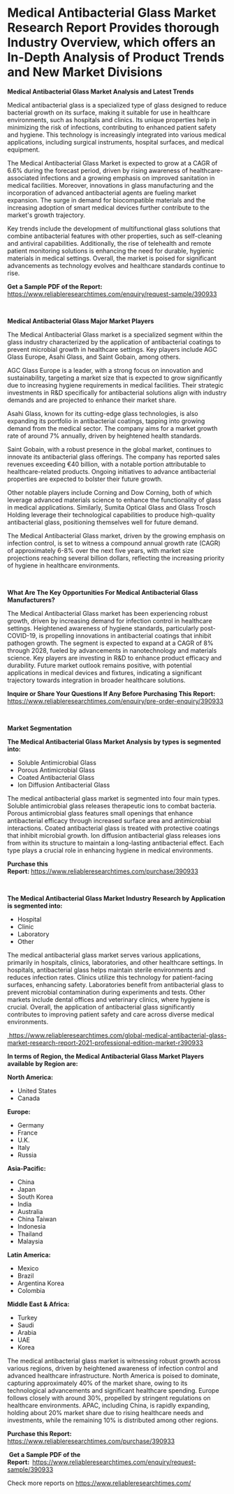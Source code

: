 <p><h1>Medical Antibacterial Glass Market Research Report Provides thorough Industry Overview, which offers an In-Depth Analysis of Product Trends and New Market Divisions</h1></p><p><strong>Medical Antibacterial Glass Market Analysis and Latest Trends</strong></p>
<p><p>Medical antibacterial glass is a specialized type of glass designed to reduce bacterial growth on its surface, making it suitable for use in healthcare environments, such as hospitals and clinics. Its unique properties help in minimizing the risk of infections, contributing to enhanced patient safety and hygiene. This technology is increasingly integrated into various medical applications, including surgical instruments, hospital surfaces, and medical equipment.</p><p>The Medical Antibacterial Glass Market is expected to grow at a CAGR of 6.6% during the forecast period, driven by rising awareness of healthcare-associated infections and a growing emphasis on improved sanitation in medical facilities. Moreover, innovations in glass manufacturing and the incorporation of advanced antibacterial agents are fueling market expansion. The surge in demand for biocompatible materials and the increasing adoption of smart medical devices further contribute to the market's growth trajectory.</p><p>Key trends include the development of multifunctional glass solutions that combine antibacterial features with other properties, such as self-cleaning and antiviral capabilities. Additionally, the rise of telehealth and remote patient monitoring solutions is enhancing the need for durable, hygienic materials in medical settings. Overall, the market is poised for significant advancements as technology evolves and healthcare standards continue to rise.</p></p>
<p><strong>Get a Sample PDF of the Report:&nbsp;</strong> <a href="https://www.reliableresearchtimes.com/enquiry/request-sample/390933?utm_campaign=2233&utm_medium=2&utm_source=Github&utm_content=ia&utm_term=29032025&utm_id=medical-antibacterial-glass">https://www.reliableresearchtimes.com/enquiry/request-sample/390933</a></p>
<p>&nbsp;</p>
<p><strong>Medical Antibacterial Glass Major Market Players</strong></p>
<p><p>The Medical Antibacterial Glass market is a specialized segment within the glass industry characterized by the application of antibacterial coatings to prevent microbial growth in healthcare settings. Key players include AGC Glass Europe, Asahi Glass, and Saint Gobain, among others.</p><p>AGC Glass Europe is a leader, with a strong focus on innovation and sustainability, targeting a market size that is expected to grow significantly due to increasing hygiene requirements in medical facilities. Their strategic investments in R&D specifically for antibacterial solutions align with industry demands and are projected to enhance their market share.</p><p>Asahi Glass, known for its cutting-edge glass technologies, is also expanding its portfolio in antibacterial coatings, tapping into growing demand from the medical sector. The company aims for a market growth rate of around 7% annually, driven by heightened health standards.</p><p>Saint Gobain, with a robust presence in the global market, continues to innovate its antibacterial glass offerings. The company has reported sales revenues exceeding €40 billion, with a notable portion attributable to healthcare-related products. Ongoing initiatives to advance antibacterial properties are expected to bolster their future growth.</p><p>Other notable players include Corning and Dow Corning, both of which leverage advanced materials science to enhance the functionality of glass in medical applications. Similarly, Sumita Optical Glass and Glass Trosch Holding leverage their technological capabilities to produce high-quality antibacterial glass, positioning themselves well for future demand.</p><p>The Medical Antibacterial Glass market, driven by the growing emphasis on infection control, is set to witness a compound annual growth rate (CAGR) of approximately 6-8% over the next five years, with market size projections reaching several billion dollars, reflecting the increasing priority of hygiene in healthcare environments.</p></p>
<p>&nbsp;</p>
<p><strong>What Are The Key Opportunities For Medical Antibacterial Glass Manufacturers?</strong></p>
<p><p>The Medical Antibacterial Glass market has been experiencing robust growth, driven by increasing demand for infection control in healthcare settings. Heightened awareness of hygiene standards, particularly post-COVID-19, is propelling innovations in antibacterial coatings that inhibit pathogen growth. The segment is expected to expand at a CAGR of 8% through 2028, fueled by advancements in nanotechnology and materials science. Key players are investing in R&D to enhance product efficacy and durability. Future market outlook remains positive, with potential applications in medical devices and fixtures, indicating a significant trajectory towards integration in broader healthcare solutions.</p></p>
<p><strong>Inquire or Share Your Questions If Any Before Purchasing This Report:</strong> <a href="https://www.reliableresearchtimes.com/enquiry/pre-order-enquiry/390933?utm_campaign=2233&utm_medium=2&utm_source=Github&utm_content=ia&utm_term=29032025&utm_id=medical-antibacterial-glass">https://www.reliableresearchtimes.com/enquiry/pre-order-enquiry/390933</a></p>
<p>&nbsp;</p>
<p><strong>Market Segmentation</strong></p>
<p><strong>The Medical Antibacterial Glass Market Analysis by types is segmented into:</strong></p>
<p><ul><li>Soluble Antimicrobial Glass</li><li>Porous Antimicrobial Glass</li><li>Coated Antibacterial Glass</li><li>Ion Diffusion Antibacterial Glass</li></ul></p>
<p><p>The medical antibacterial glass market is segmented into four main types. Soluble antimicrobial glass releases therapeutic ions to combat bacteria. Porous antimicrobial glass features small openings that enhance antibacterial efficacy through increased surface area and antimicrobial interactions. Coated antibacterial glass is treated with protective coatings that inhibit microbial growth. Ion diffusion antibacterial glass releases ions from within its structure to maintain a long-lasting antibacterial effect. Each type plays a crucial role in enhancing hygiene in medical environments.</p></p>
<p><strong>Purchase this Report:&nbsp;</strong><a href="https://www.reliableresearchtimes.com/purchase/390933?utm_campaign=2233&utm_medium=2&utm_source=Github&utm_content=ia&utm_term=29032025&utm_id=medical-antibacterial-glass">https://www.reliableresearchtimes.com/purchase/390933</a></p>
<p>&nbsp;</p>
<p><strong>The Medical Antibacterial Glass Market Industry Research by Application is segmented into:</strong></p>
<p><ul><li>Hospital</li><li>Clinic</li><li>Laboratory</li><li>Other</li></ul></p>
<p><p>The medical antibacterial glass market serves various applications, primarily in hospitals, clinics, laboratories, and other healthcare settings. In hospitals, antibacterial glass helps maintain sterile environments and reduces infection rates. Clinics utilize this technology for patient-facing surfaces, enhancing safety. Laboratories benefit from antibacterial glass to prevent microbial contamination during experiments and tests. Other markets include dental offices and veterinary clinics, where hygiene is crucial. Overall, the application of antibacterial glass significantly contributes to improving patient safety and care across diverse medical environments.</p></p>
<p><a href="https://www.reliableresearchtimes.com/global-medical-antibacterial-glass-market-research-report-2021-professional-edition-market-r390933?utm_campaign=2233&utm_medium=2&utm_source=Github&utm_content=ia&utm_term=29032025&utm_id=medical-antibacterial-glass">&nbsp;https://www.reliableresearchtimes.com/global-medical-antibacterial-glass-market-research-report-2021-professional-edition-market-r390933</a></p>
<p><strong>In terms of Region, the Medical Antibacterial Glass Market Players available by Region are:</strong></p>
<p>
    <p> <strong> North America: </strong>
        <ul>
            <li>United States</li>
            <li>Canada</li>
        </ul>
        </p> 
    <p> <strong> Europe: </strong>
        <ul>
            <li>Germany</li>
            <li>France</li>
            <li>U.K.</li>
            <li>Italy</li>
            <li>Russia</li>
        </ul>
        </p> 
    <p> <strong> Asia-Pacific: </strong>
        <ul>
            <li>China</li>
            <li>Japan</li>
            <li>South Korea</li>
            <li>India</li>
            <li>Australia</li>
            <li>China Taiwan</li>
            <li>Indonesia</li>
            <li>Thailand</li>
            <li>Malaysia</li>
        </ul>
        </p> 
    <p> <strong> Latin America: </strong>
        <ul>
            <li>Mexico</li>
            <li>Brazil</li>
            <li>Argentina Korea</li>
            <li>Colombia</li>
        </ul>
        </p> 
    <p> <strong> Middle East & Africa: </strong>
        <ul>
            <li>Turkey</li>
            <li>Saudi</li>
            <li>Arabia</li>
            <li>UAE</li>
            <li>Korea</li>
        </ul>
    </p>
    </p>
<p><p>The medical antibacterial glass market is witnessing robust growth across various regions, driven by heightened awareness of infection control and advanced healthcare infrastructure. North America is poised to dominate, capturing approximately 40% of the market share, owing to its technological advancements and significant healthcare spending. Europe follows closely with around 30%, propelled by stringent regulations on healthcare environments. APAC, including China, is rapidly expanding, holding about 20% market share due to rising healthcare needs and investments, while the remaining 10% is distributed among other regions.</p></p>
<p><strong>Purchase this Report: </strong><a href="https://www.reliableresearchtimes.com/purchase/390933?utm_campaign=2233&utm_medium=2&utm_source=Github&utm_content=ia&utm_term=29032025&utm_id=medical-antibacterial-glass">https://www.reliableresearchtimes.com/purchase/390933</a></p>
<p>&nbsp;<strong>Get a Sample PDF of the Report:&nbsp;&nbsp;</strong><a href="https://www.reliableresearchtimes.com/enquiry/request-sample/390933?utm_campaign=2233&utm_medium=2&utm_source=Github&utm_content=ia&utm_term=29032025&utm_id=medical-antibacterial-glass">https://www.reliableresearchtimes.com/enquiry/request-sample/390933</a></p>
<p><strong></strong></p>
<p>Check more reports on <a href="https://www.reliableresearchtimes.com/?utm_campaign=2233&utm_medium=2&utm_source=Github&utm_content=ia&utm_term=29032025&utm_id=medical-antibacterial-glass">https://www.reliableresearchtimes.com/</a></p>